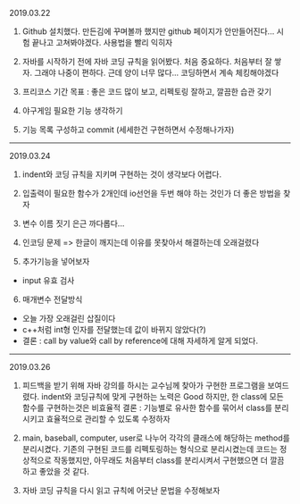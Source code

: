 2019.03.22

1. Github 설치했다. 만든김에 꾸며볼까 했지만 github 페이지가 안만들어진다...
시험 끝나고 고쳐봐야겠다. 사용법을 빨리 익히자

2. 자바를 시작하기 전에 자바 코딩 규칙을 읽어봤다. 처음 중요하다.
처음부터 잘 쌓자. 그래야 나중이 편하다. 
근데 양이 너무 많다... 코딩하면서 계속 체킹해야겠다

3. 프리코스 기간 목표 : 좋은 코드 많이 보고, 리펙토링 잘하고, 깔끔한 습관 갖기

4. 야구게임 필요한 기능 생각하기

5. 기능 목록 구성하고 commit (세세한건 구현하면서 수정해나가자)


---------------------------------------------------------------------

2019.03.24

1. indent와 코딩 규칙을 지키며 구현하는 것이 생각보다 어렵다.

2. 입출력이 필요한 함수가 2개인데 io선언을 두번 해야 하는 것인가
더 좋은 방법을 찾자

3. 변수 이름 짓기 은근 까다롭다...

4. 인코딩 문제 => 한글이 깨지는데 이유를 못찾아서 해결하는데 오래걸렸다

5. 추가기능을 넣어보자
 - input 유효 검사

6. 매개변수 전달방식
 - 오늘 가장 오래걸린 삽질이다
 - c++처럼 int형 인자를 전달했는데 값이 바뀌지 않았다(?)
 - 결론 : call by value와 call by reference에 대해 자세하게 알게 되었다.

---------------------------------------------------------------------

2019.03.26

1. 피드백을 받기 위해 자바 강의를 하시는 교수님께 찾아가 구현한 프로그램을 보여드렸다. 
indent와 코딩규칙에 맞게 구현하는 노력은 Good
하지만, 한 class에 모든 함수를 구현하는것은 비효율적
결론 : 기능별로 유사한 함수를 묶어서 class를 분리시키고 효율적으로 관리할 수 있도록 수정하자

2. main, baseball, computer, user로 나누어 각각의 클래스에 해당하는 method를 분리시켰다.
기존의 구현된 코드를 리펙토링하는 형식으로 분리시켰는데
코드는 정상적으로 작동했지만, 아무래도 처음부터 class를 분리시켜서 구현했으면
더 깔끔하고 좋았을 것 같다.

3. 자바 코딩 규칙을 다시 읽고 규칙에 어긋난 문법을 수정해보자